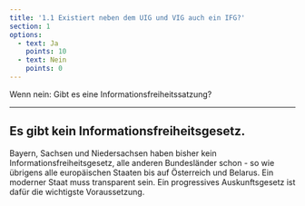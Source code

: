 ```yaml
---
title: '1.1 Existiert neben dem UIG und VIG auch ein IFG?'
section: 1
options:
  - text: Ja
    points: 10
  - text: Nein
    points: 0
---
```


Wenn nein: Gibt es eine Informationsfreiheitssatzung?

---

## Es gibt kein Informationsfreiheitsgesetz.

Bayern, Sachsen und Niedersachsen haben bisher kein Informationsfreiheitsgesetz, alle anderen Bundesländer schon - so wie übrigens alle europäischen Staaten bis auf Österreich und Belarus. Ein moderner Staat muss transparent sein. Ein progressives Auskunftsgesetz ist dafür die wichtigste Voraussetzung.
